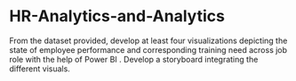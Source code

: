 # HR-Analytics-and-Analytics

From the dataset provided, develop at least four visualizations depicting the state of employee performance and corresponding training need across job role with the help of Power BI . Develop a storyboard integrating the different visuals.
